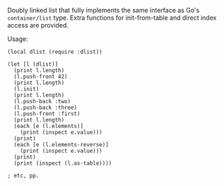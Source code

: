 Doubly linked list that fully implements the same interface as Go's `container/list` type. Extra functions for init-from-table and direct index access are provided.

Usage:

```fennel
(local dlist (require :dlist))

(let [l (dlist)]
  (print l.length)
  (l.push-front 42)
  (print l.length)
  (l.init)
  (print l.length)
  (l.push-back :two)
  (l.push-back :three)
  (l.push-front :first)
  (print l.length)
  (each [e (l.elements)]
    (print (inspect e.value)))
  (print)
  (each [e (l.elements-reverse)]
    (print (inspect e.value)))
  (print)
  (print (inspect (l.as-table))))
  
; etc, pp.
```
